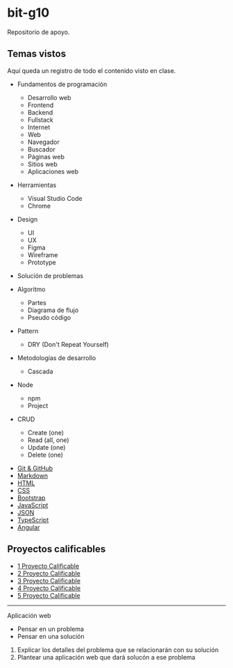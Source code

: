 # bit-g10

Repositorio de apoyo.

## Temas vistos

Aquí queda un registro de todo el contenido visto en clase.

* Fundamentos de programación
  - Desarrollo web
  - Frontend
  - Backend
  - Fullstack
  - Internet
  - Web
  - Navegador
  - Buscador
  - Páginas web
  - Sitios web
  - Aplicaciones web

* Herramientas
  - Visual Studio Code
  - Chrome

* Design
  - UI
  - UX
  - Figma
  - Wireframe
  - Prototype

- Solución de problemas
* Algoritmo
  - Partes
  - Diagrama de flujo
  - Pseudo código

* Pattern
  - DRY (Don't Repeat Yourself)

* Metodologías de desarrollo
  - Cascada

* Node
  - npm
  - Project

* CRUD
  - Create (one)
  - Read (all, one)
  - Update (one)
  - Delete (one)

- [Git & GitHub](./lesson-git/readme.md)
- [Markdown](./lesson-markdown/readme.md)
- [HTML](./lesson-html/readme.md)
- [CSS](./lesson-css/readme.md)
- [Bootstrap](./lesson-bootstrap/readme.md)
- [JavaScript](./lesson-javascript/readme.md)
- [JSON](./lesson-json/readme.md)
- [TypeScript](./lesson-typescript/readme.md)
- [Angular](./lesson-angular/readme.md)

## Proyectos calificables

- [1 Proyecto Calificable](./proyecto-calificable-1.md)
- [2 Proyecto Calificable](./proyecto-calificable-2.md)
- [3 Proyecto Calificable](./proyecto-calificable-3.md)
- [4 Proyecto Calificable](./proyecto-calificable-4.md)
- [5 Proyecto Calificable](./proyecto-calificable-5.md)

---

Aplicación web

- Pensar en un problema
- Pensar en una solución

1. Explicar los detalles del problema que se relacionarán con su solución
2. Plantear una aplicación web que dará solucón a ese problema
